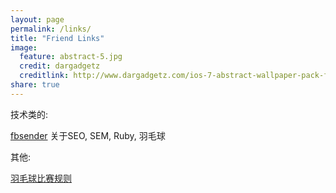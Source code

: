 ```yaml
---
layout: page
permalink: /links/
title: "Friend Links"
image:
  feature: abstract-5.jpg
  credit: dargadgetz
  creditlink: http://www.dargadgetz.com/ios-7-abstract-wallpaper-pack-for-iphone-5-and-ipod-touch-retina/
share: true
---
```


技术类的:

[fbsender](http://fbsender.github.io) 关于SEO, SEM, Ruby, 羽毛球


其他:

[羽毛球比赛规则](http://www.vxixi.com/)